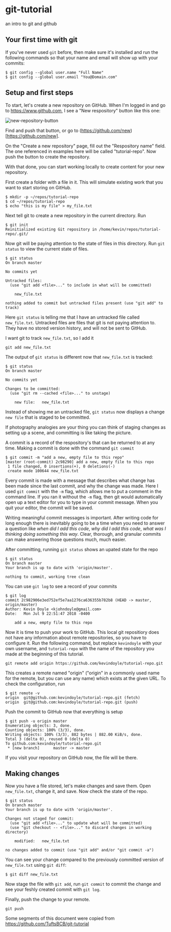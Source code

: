 # git-tutorial
an intro to git and github

Your first time with git
------------------------
If you've never used `git` before, then make sure it's installed and run the
following commands so that your name and email will show up with your commits:

```
$ git config --global user.name "Full Name"
$ git config --global user.email "You@Domain.com"
```

Setup and first steps
------------------------

To start, let's create a new repository on GitHub. When I'm logged in and go to https://www.github.com, I see a "New respository" button like this one: 


![new-repository-button](https://user-images.githubusercontent.com/7545321/42487005-ef88b4de-83cc-11e8-9c10-f968233fd22a.png)



Find and push that button, or go to (https://github.com/new)[https://github.com/new].

On the "Create a new repository" page, fill out the "Respository name" field. The one referenced in examples here will be called "tutorial-repo". Now push the button to create the repository. 

With that done, you can start working locally to create content for your new repository.

First create a folder with a file in it. This will simulate existing work that you want to start storing on GitHub.

```
$ mkdir -p ~/repos/tutorial-repo
$ cd ~/repos/tutorial-repo
$ echo "this is my file" > my_file.txt
```

Next tell git to create a new repository in the current directory. Run

```
$ git init
Reinitialized existing Git repository in /home/kevin/repos/tutorial-repo/.git/
```

Now git will be paying attention to the state of files in this directory. Run `git status` to view the current state of files.

```
$ git status
On branch master

No commits yet

Untracked files:
  (use "git add <file>..." to include in what will be committed)

	new_file.txt

nothing added to commit but untracked files present (use "git add" to track)
```

Here `git status` is telling me that I have an untracked file called `new_file.txt`. Untracked files are files that git is not paying attention to. They have no stored version history, and will not be sent to GitHub. 

I want git to track `new_file.txt`, so I add it

```
git add new_file.txt
```

The output of `git status` is different now that `new_file.txt` is tracked:

```
$ git status
On branch master

No commits yet

Changes to be committed:
  (use "git rm --cached <file>..." to unstage)

	new file:   new_file.txt
```

Instead of showing me an untracked file, `git status` now displays a change `new file` that is staged to be committed.

If photography analogies are your thing you can think of staging changes as setting up a scene, and committing is like taking the picture. 

A commit is a record of the respository's that can be returned to at any time. Making a commit is done with the command `git commit`

```
$ git commit -m "add a new, empty file to this repo"
[master (root-commit) 2c98290] add a new, empty file to this repo
 1 file changed, 0 insertions(+), 0 deletions(-)
 create mode 100644 new_file.txt

```

Every commit is made with a message that describes what change has been made since the last commit, and why the change was made. Here I used `git commit` with the `-m` flag, which allows me to put a comment in the command line. If you ran it without the `-m` flag, then git would automatically open up a text editor for you to type in your commit message. When you quit your editor, the commit will be saved.

Writing meaningful commit messages is important. After writing code for long enough there is inevitably going to be a time when you need to answer a question like _when did I add this code_, _why did I add this code_, _what was I thinking doing something this way_. Clear, thorough, and granular commits can make answering those questions much, much easier. 

After committing, running `git status` shows an upated state for the repo

```
$ git status
On branch master
Your branch is up to date with 'origin/master'.

nothing to commit, working tree clean
```

You can use `git log` to see a record of your commits

```
$ git log
commit 2c982906e3ed752ef5e7aa1276ca636355b782b8 (HEAD -> master, origin/master)
Author: Kevin Doyle <kjohndoyle@gmail.com>
Date:   Mon Jul 9 22:51:47 2018 -0400

    add a new, empty file to this repo
```

Now it is time to push your work to GitHub. This local git repositiory does not have any information about remote repositories, so you have to configure it. Run the following command, but replace `kevindoyle` with your own username, and `tutorial-repo` with the name of the repository you made at the beginning of this tutorial.

```
git remote add origin https://github.com/kevindoyle/tutorial-repo.git
```

This creates a remote named "origin" ("origin" in a commonly used name for the remote, but you can use any name) which exists at the given URL. To check the configuration, run 

```
$ git remote -v
origin	git@github.com:kevindoyle/tutorial-repo.git (fetch)
origin	git@github.com:kevindoyle/tutorial-repo.git (push)
```

Push the commit to GitHub now that everything is setup

```
$ git push -u origin master
Enumerating objects: 3, done.
Counting objects: 100% (3/3), done.
Writing objects: 100% (3/3), 882 bytes | 882.00 KiB/s, done.
Total 3 (delta 0), reused 0 (delta 0)
To github.com:kevindoyle/tutorial-repo.git
 * [new branch]      master -> master
```

If you visit your repository on GitHub now, the file will be there.

Making changes
----------------------
Now you have a file stored, let's make changes and save them. Open `new_file.txt`, change it, and save. Now check the state of the repo.

```
$ git status
On branch master
Your branch is up to date with 'origin/master'.

Changes not staged for commit:
  (use "git add <file>..." to update what will be committed)
  (use "git checkout -- <file>..." to discard changes in working directory)

	modified:   new_file.txt

no changes added to commit (use "git add" and/or "git commit -a")
```

You can see your change compared to the previously committed version of `new_file.txt` using `git diff`:

```
$ git diff new_file.txt
```

Now stage the file with `git add`, run `git commit` to commit the change and see your feshly created commit with `git log`.

Finally, push the change to your remote.

```
git push
```


Some segments of this document were copied from https://github.com/TuftsBCB/git-tutorial
